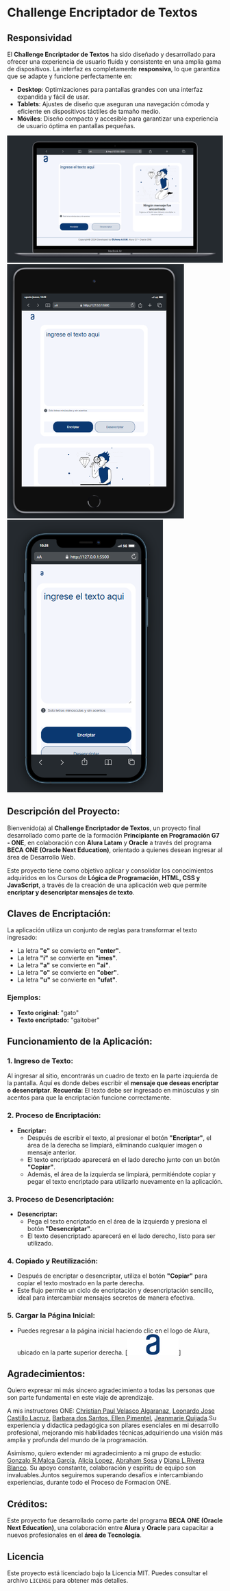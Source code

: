 # Challenge Encriptador de Textos

## Responsividad

El **Challenge Encriptador de Textos** ha sido diseñado y desarrollado para ofrecer una experiencia de usuario fluida y consistente en una amplia gama de dispositivos. La interfaz es completamente **responsiva**, lo que garantiza que se adapte y funcione perfectamente en:

- **Desktop**: Optimizaciones para pantallas grandes con una interfaz expandida y fácil de usar.
- **Tablets**: Ajustes de diseño que aseguran una navegación cómoda y eficiente en dispositivos táctiles de tamaño medio.
- **Móviles**: Diseño compacto y accesible para garantizar una experiencia de usuario óptima en pantallas pequeñas.

![Desktop View](assets/desktop-view.png)
![Tablet View](assets/tablet-view.png)
![Mobile View](assets/mobile-view.png)


## Descripción del Proyecto:

Bienvenido(a) al **Challenge Encriptador de Textos**, un proyecto final desarrollado como parte de la formación **Principiante en Programación G7 - ONE**, en colaboración con **Alura Latam** y **Oracle** a través del programa **BECA** **ONE (Oracle Next Education)**, orientado a quienes desean ingresar al área de Desarrollo Web.

Este proyecto tiene como objetivo aplicar y consolidar los conocimientos adquiridos en los Cursos de **Lógica de Programación, HTML, CSS y JavaScript**, a través de la creación de una aplicación web que permite **encriptar y desencriptar mensajes de texto**.

## Claves de Encriptación:

La aplicación utiliza un conjunto de reglas para transformar el texto ingresado:

- La letra **"e"** se convierte en **"enter"**.
- La letra **"i"** se convierte en **"imes"**.
- La letra **"a"** se convierte en **"ai"**.
- La letra **"o"** se convierte en **"ober"**.
- La letra **"u"** se convierte en **"ufat"**.

### Ejemplos:

- **Texto original:** "gato"
- **Texto encriptado:** "gaitober"

## Funcionamiento de la Aplicación:

### 1. Ingreso de Texto:

Al ingresar al sitio, encontrarás un cuadro de texto en la parte izquierda de la pantalla. Aquí es donde debes escribir el **mensaje que deseas encriptar o desencriptar**. **Recuerda:** El texto debe ser ingresado en minúsculas y sin acentos para que la encriptación funcione correctamente.

### 2. Proceso de Encriptación:

- **Encriptar:** 
  - Después de escribir el texto, al presionar el botón **"Encriptar"**, el área de la derecha se limpiará, eliminando cualquier imagen o mensaje anterior.
  - El texto encriptado aparecerá en el lado derecho junto con un botón **"Copiar"**.
  - Además, el área de la izquierda se limpiará, permitiéndote copiar y pegar el texto encriptado para utilizarlo nuevamente en la aplicación.

### 3. Proceso de Desencriptación:

- **Desencriptar:**
  - Pega el texto encriptado en el área de la izquierda y presiona el botón **"Desencriptar"**.
  - El texto desencriptado aparecerá en el lado derecho, listo para ser utilizado.

### 4. Copiado y Reutilización:

- Después de encriptar o desencriptar, utiliza el botón **"Copiar"** para copiar el texto mostrado en la parte derecha.
- Este flujo permite un ciclo de encriptación y desencriptación sencillo, ideal para intercambiar mensajes secretos de manera efectiva.

### 5. Cargar la Página Inicial:

- Puedes regresar a la página inicial haciendo clic en el logo de Alura, ubicado en la parte superior derecha. [![Alura](assets/Logo.png)]

## Agradecimientos:

Quiero expresar mi más sincero agradecimiento a todas las personas que son parte fundamental en este viaje de aprendizaje.

A mis instructores ONE: [Christian Paul Velasco Algaranaz](https://www.linkedin.com/in/christianpva/), [Leonardo Jose Castillo Lacruz](https://www.linkedin.com/in/leonardo-castillo-4911571a/), [Barbara dos Santos](https://www.linkedin.com/in/barbara2-dos-santos/),[ Ellen Pimentel](https://www.linkedin.com/in/ellen-p-pimentel/), [Jeanmarie Quijada](https://www.linkedin.com/in/jeanmariequijada/).Su experiencia y didactica pedagógica son pilares esenciales en mi desarrollo profesional, mejorando mis habilidades técnicas,adquiriendo una visión más amplia y profunda del mundo de la programación.

Asimismo, quiero extender mi agradecimiento a mi grupo de estudio: [Gonzalo R.Malca García](https://www.linkedin.com/in/gonzalormg/), [Alicia Lopez](https://github.com/aliciablopez), [Abraham Sosa](https://www.linkedin.com/in/abrahamsosa-gis/) y [Diana L.Rivera Blanco](https://www.linkedin.com/in/dianalaurariverablanco/). Su apoyo constante, colaboración y espíritu de equipo son invaluables.Juntos seguiremos superando desafíos e intercambiando experiencias, durante todo el Proceso de Formacion ONE.


## Créditos:

Este proyecto fue desarrollado como parte del programa **BECA** **ONE (Oracle Next Education)**, una colaboración entre **Alura** y **Oracle** para capacitar a nuevos profesionales en el **área de Tecnología**.

## Licencia

Este proyecto está licenciado bajo la Licencia MIT. Puedes consultar el archivo `LICENSE` para obtener más detalles.
